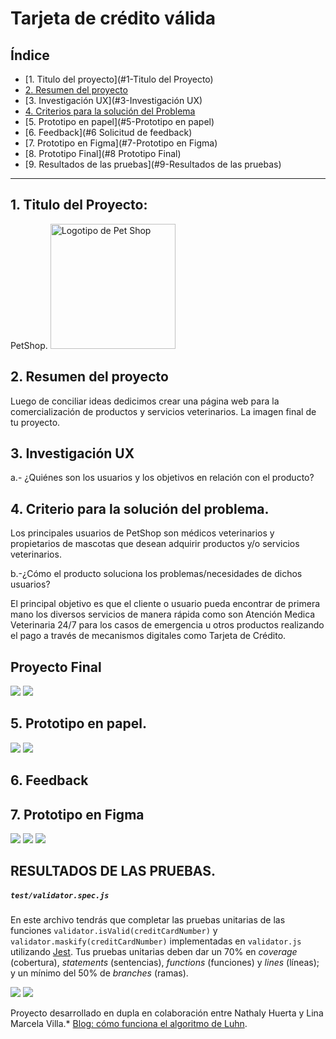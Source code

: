 # Tarjeta de crédito válida

## Índice

* [1. Titulo del proyecto](#1-Titulo del Proyecto)
* [2. Resumen del proyecto](#2-resumen-del-proyecto)
* [3. Investigación UX](#3-Investigación UX)
* [4. Criterios para la solución del Problema](#4-criterios-de-aceptación-mínimos-del-proyecto)
* [5. Prototipo en papel](#5-Prototipo en papel)
* [6. Feedback](#6 Solicitud de feedback)
* [7. Prototipo en Figma](#7-Prototipo en Figma)
* [8. Prototipo Final](#8 Prototipo Final)
* [9. Resultados de las pruebas](#9-Resultados de las pruebas)

***

## 1. Titulo del Proyecto: 

PetShop.
<img src="https://res.cloudinary.com/dtaq1ip2g/image/upload/v1642432139/logopng_raq7he.png" alt="Logotipo de Pet Shop" width = "200px" height ="200px">

## 2. Resumen del proyecto

Luego de conciliar ideas dedicimos crear una página web para la comercialización de productos y servicios veterinarios. 
La imagen final de tu proyecto.

## 3. Investigación UX

a.- ¿Quiénes son los usuarios y los objetivos en relación con el producto?


## 4. Criterio para la solución del problema.
Los principales usuarios de PetShop son médicos veterinarios y propietarios de mascotas que desean adquirir productos y/o servicios veterinarios. 

b.-¿Cómo el producto soluciona los problemas/necesidades de dichos usuarios?

El principal objetivo es que el cliente o usuario pueda encontrar de primera mano los diversos servicios de manera rápida como son Atención Medica Veterinaria 24/7 para los casos de emergencia u otros productos realizando el pago a través de mecanismos digitales como Tarjeta de Crédito.

## Proyecto Final

![](https://res.cloudinary.com/dtaq1ip2g/image/upload/v1643218138/PROTOTIPO_FINAL_1_ihuofa.png)
![](https://res.cloudinary.com/dtaq1ip2g/image/upload/v1643218138/PROTOTIPO_FINAL_2_mg6ag8.png)


## 5. Prototipo en papel.

![](hhttps://res.cloudinary.com/dtaq1ip2g/image/upload/v1643217948/PROTOTIPO_PAPEL_p35lbx.png)
![](https://res.cloudinary.com/dtaq1ip2g/image/upload/v1643217948/PROTOTIPO_PAPEL_LADO_1_rsyfh8.png)


## 6. Feedback



## 7. Prototipo en Figma


![](https://res.cloudinary.com/dtaq1ip2g/image/upload/v1643218340/PROTOTIPO_FIGMA_1_gsnwr0.png)
![](https://res.cloudinary.com/dtaq1ip2g/image/upload/v1643218340/PROTOTIPO_FIGMA_2_zgrpuu.png)
![](https://res.cloudinary.com/dtaq1ip2g/image/upload/v1643218340/PROTOTIPO_FIGMA_3_ezqppk.png)


## RESULTADOS DE LAS PRUEBAS.
    
##### `test/validator.spec.js`

En este archivo tendrás que completar las pruebas unitarias de las funciones
`validator.isValid(creditCardNumber)` y `validator.maskify(creditCardNumber)`
implementadas en `validator.js` utilizando [Jest](https://jestjs.io/es-ES/).
Tus pruebas unitarias deben dar un 70% en _coverage_ (cobertura),
_statements_ (sentencias), _functions_ (funciones) y _lines_ (líneas); y un
mínimo del 50% de _branches_ (ramas).

![](https://res.cloudinary.com/dtaq1ip2g/image/upload/v1643218237/TEST_1_g2ysdo.png)
![](https://res.cloudinary.com/dtaq1ip2g/image/upload/v1643218237/TEST_2_ubroil.png)



Proyecto desarrollado en dupla en colaboración entre Nathaly Huerta y Lina Marcela Villa.* [Blog: cómo funciona el algoritmo de Luhn](http://www.quobit.mx/asi-funciona-el-algoritmo-de-luhn-para-generar-numeros-de-tarjetas-de-credito.html).
